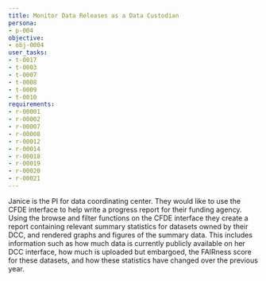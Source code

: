 ```yaml
---
title: Monitor Data Releases as a Data Custodian
persona:
- p-004
objective:
- obj-0004
user_tasks:
- t-0017
- t-0003
- t-0007
- t-0008
- t-0009
- t-0010
requirements:
- r-00001
- r-00002
- r-00007
- r-00008
- r-00012
- r-00014
- r-00018
- r-00019
- r-00020
- r-00021
---
```


Janice is the PI for data coordinating center. They would like
to use the CFDE interface to help write a progress report for their funding agency.
Using the browse and filter functions on the CFDE interface they create a report
containing relevant summary statistics for datasets owned by their DCC, and
rendered graphs and figures of the summary data. This includes information such
as how much data is currently publicly available on her DCC interface, how much is
uploaded but embargoed, the FAIRness score for these datasets, and how these
statistics have changed over the previous year.
